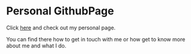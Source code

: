 # Personal GithubPage

Click [here](http://sutharp777.github.io/) and check out my personal page.

You can find there how to get in touch with me or how get to know more about me and what I do.
